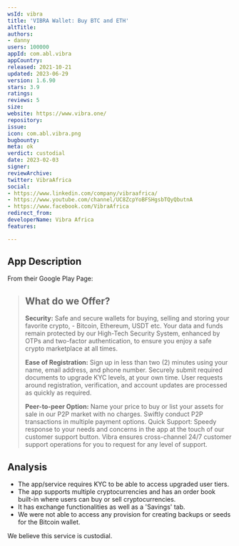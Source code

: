 ```yaml
---
wsId: vibra
title: 'VIBRA Wallet: Buy BTC and ETH'
altTitle: 
authors:
- danny
users: 100000
appId: com.abl.vibra
appCountry: 
released: 2021-10-21
updated: 2023-06-29
version: 1.6.90
stars: 3.9
ratings: 
reviews: 5
size: 
website: https://www.vibra.one/
repository: 
issue: 
icon: com.abl.vibra.png
bugbounty: 
meta: ok
verdict: custodial
date: 2023-02-03
signer: 
reviewArchive: 
twitter: VibraAfrica
social:
- https://www.linkedin.com/company/vibraafrica/
- https://www.youtube.com/channel/UC8ZcpYoBFSHgsbTQyQbutnA
- https://www.facebook.com/VibraAfrica
redirect_from: 
developerName: Vibra Africa
features: 

---
```


## App Description 

From their Google Play Page:

> ## What do we Offer?
> **Security:** Safe and secure wallets for buying, selling and storing your favorite crypto, - Bitcoin, Ethereum, USDT etc. Your data and funds remain protected by our High-Tech Security System, enhanced by OTPs and two-factor authentication, to ensure you enjoy a safe crypto marketplace at all times.
> 
> **Ease of Registration:** Sign up in less than two (2) minutes using your name, email address, and phone number. Securely submit required documents to upgrade KYC levels, at your own time. User requests around registration, verification, and account updates are processed as quickly as required.
> 
> **Peer-to-peer Option:** Name your price to buy or list your assets for sale in our P2P market with no charges. Swiftly conduct P2P transactions in multiple payment options.
Quick Support: Speedy response to your needs and concerns in the app at the touch of our customer support button. Vibra ensures cross-channel 24/7 customer support operations for you to request for any level of support.

## Analysis 

- The app/service requires KYC to be able to access upgraded user tiers. 
- The app supports multiple cryptocurrencies and has an order book built-in where users can buy or sell cryptocurrencies. 
- It has exchange functionalities as well as a 'Savings' tab.
- We were not able to access any provision for creating backups or seeds for the Bitcoin wallet. 

We believe this service is custodial. 



